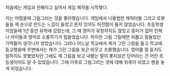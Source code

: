처음에는 게임과 친해지고 싶어서 게임 제작을 시작했다.






저는 어렸을때 그림그리는 것을 좋아했습니다.  게임에서 나올법한 캐릭터들 그리고 로봇들을 제 손으로 만드는 느낌이 들었고 혼자 있어도 허전함이 들지 않았습니다. 초등학생이었을때 1년 동안 유학에 갔었는데, 그 때 영어가 유창하지도 않았고 흥미가 없어 언제나 아이들과 영어로 소통하기가 힘들었습니다. 하지만 그림 그릴때면 외롭고 힘들었던 기억들이 생각나지 않았습니다. 그러나 어느날 학교에서 제가 그린 그림을 들고 학교에 등교했을때 주변에서는 제가 그린 그림을 보곤 비웃고 조롱했습니다. 영어를 잘 듣지도 말하지도 못했었지만 그래도 제 그림을 보고 내뱉는 말이 좋지않은 단어라는 건 어린 초등생이어도 알 수 있었습니다. 그때 이후로 그림그리는 것에 대해 위축이 되었고 펜을 놓게 되었습니다. 